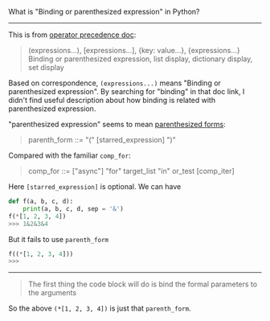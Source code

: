 What is "Binding or parenthesized expression" in Python?

---

This is from [operator precedence doc][1]:
> (expressions...), [expressions...], {key: value...}, {expressions...} Binding or parenthesized expression, list display, dictionary display, set display

Based on correspondence, `(expressions...)` means "Binding or parenthesized expression". By searching for "binding" in that doc link, I didn't find useful description about how binding is related with parenthesized expression.

"parenthesized expression" seems to mean [parenthesized forms][2]:
> parenth_form ::= "(" [starred_expression] ")"

Compared with the familiar `comp_for`:
> comp_for      ::= ["async"] "for" target_list "in" or_test [comp_iter]

Here `[starred_expression]` is optional. We can have
```python
def f(a, b, c, d): 
    print(a, b, c, d, sep = '&')
f(*[1, 2, 3, 4])
>>> 1&2&3&4
```
But it fails to use `parenth_form`
```python
f((*[1, 2, 3, 4]))
>>> 
```


  [1]: https://docs.python.org/3/reference/expressions.html#operator-precedence
  [2]: https://docs.python.org/3/reference/expressions.html#parenthesized-forms

---

> The first thing the code block will do is bind the formal parameters to the arguments

So the above `(*[1, 2, 3, 4])` is just that `parenth_form`.


